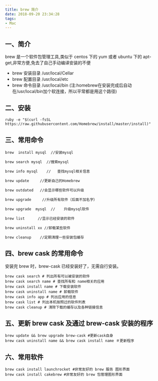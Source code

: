 ```yaml
---
title: brew 简介
date: 2018-09-20 23:34:28
tags:
- Mac
---
```


## 一、简介

brew 是一个软件包管理工具,类似于 centos 下的 yum 或者 ubuntu 下的 apt-get,非常方便,免去了自己手动编译安装的不便

- brew 安装目录 /usr/local/Cellar
- brew 配置目录 /usr/local/etc
- brew 命令目录 /usr/local/bin (注:homebrew在安装完成后自动在/usr/local/bin加个软连接，所以平常都是用这个路径)

## 二、安装

```shell
ruby -e "$(curl -fsSL https://raw.githubusercontent.com/Homebrew/install/master/install)" 
```

## 三、常用命令

```shell
brew  install mysql  //安装mysql

brew search mysql  //搜索mysql

brew info mysql    //   查找mysql相关信息

brew update     //更新自己的Homebrew

brew outdated   //会显示哪些软件可以升级

brew upgrade     //升级所有软件（后面不加名字）

brew upgrade  mysql  //    升级mysql软件

brew list      //显示已经安装的软件

brew uninstall xx //卸载某些软件

brew cleanup    //定期清理一些安装包缓存

```

## 四、brew cask 的常用命令

安装完 brew 时，brew-cask 已经安装好了，无需自行安装。

```shell
brew cask search # 列出所有可以被安装的软件
brew cask search name # 查找所有和 name相关的应用
brew cask install name # 下载安装软件
brew cask uninstall name # 卸载软件
brew cask info app # 列出应用的信息
brew cask list # 列出本机按照过的软件列表
brew cask cleanup # 清除下载的缓存以及各种链接信息
```

## 五、更新 brew cask 及通过 brew-cask 安装的程序

```shell
brew update && brew upgrade brew-cask #更新cask自身
brew cask uninstall name && brew cask install name ＃更新程序
```

## 六、常用软件

```shell
brew cask install launchrocket #非常友好的 brew 服务 图形界面
brew cask install cakebrew #非常友好的 brew 包管理图形界面
```